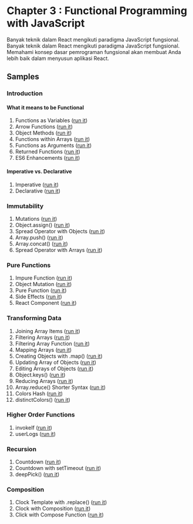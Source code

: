 # Chapter 3 : Functional Programming with JavaScript

Banyak teknik dalam React mengikuti paradigma JavaScript fungsional. Banyak teknik dalam React mengikuti paradigma JavaScript fungsional. Memahami konsep dasar pemrograman fungsional akan membuat Anda lebih baik dalam menyusun aplikasi React.

## Samples

### Introduction

#### What it means to be Functional

1. Functions as Variables ([run it](https://jsbin.com/hopomod/1/edit?js,console))
2. Arrow Functions ([run it](https://jsbin.com/hopomod/3/edit?js,console))
3. Object Methods ([run it](https://jsbin.com/lamujat/edit?js,console))
4. Functions within Arrays ([run it](https://jsbin.com/qoparag/edit?js,console))
5. Functions as Arguments ([run it](https://jsbin.com/hopomod/5/edit?js,console))
6. Returned Functions ([run it](https://jsbin.com/boyihum/1/edit?js,console))
7. ES6 Enhancements ([run it](https://jsbin.com/boyihum/2/edit?js,console))

#### Imperative vs. Declarative

1. Imperative ([run it](https://jsbin.com/cuqapu/1/edit?js,console))
2. Declarative ([run it](http://jsbin.com/cuqapu/2/edit?js,console))

### Immutability

1. Mutations ([run it](http://jsbin.com/kemimi/1/edit?js,console))
2. Object.assign() ([run it](http://jsbin.com/kemimi/2/edit?js,console))
3. Spread Operator with Objects ([run it](http://jsbin.com/kemimi/3/edit?js,console))
4. Array.push() ([run it](http://jsbin.com/kemimi/4/edit?js,console))
5. Array.concat() ([run it](http://jsbin.com/kemimi/5/edit?js,console))
6. Spread Operator with Arrays ([run it](http://jsbin.com/kemimi/6/edit?js,console))

### Pure Functions

1. Impure Function ([run it](http://jsbin.com/kosogo/1/edit?js,console))
2. Object Mutation ([run it](http://jsbin.com/kosogo/2/edit?js,console))
3. Pure Function ([run it](http://jsbin.com/kosogo/3/edit?js,console))
4. Side Effects ([run it](http://jsbin.com/kosogo/4/edit?js,console))
5. React Component ([run it](http://jsbin.com/kosogo/5/edit?js,console))

### Transforming Data

1. Joining Array Items ([run it](http://jsbin.com/qehige/1/edit?js,console))
2. Filtering Arrays ([run it](http://jsbin.com/qehige/2/edit?js,console))
3. Filtering Array Function ([run it](http://jsbin.com/qehige/3/edit?js,console))
4. Mapping Arrays ([run it](http://jsbin.com/qehige/4/edit?js,console))
5. Creating Objects with .map() ([run it](http://jsbin.com/qehige/5/edit?js,console))
6. Updating Array of Objects ([run it](http://jsbin.com/qehige/6/edit?js,console))
7. Editing Arrays of Objects ([run it](http://jsbin.com/qehige/7/edit?js,console))
8. Object.keys() ([run it](http://jsbin.com/qehige/8/edit?js,console))
9. Reducing Arrays ([run it](http://jsbin.com/qehige/9/edit?js,console))
10. Array.reduce() Shorter Syntax ([run it](http://jsbin.com/qehige/10/edit?js,console))
11. Colors Hash ([run it](http://jsbin.com/qehige/11/edit?js,console))
12. distinctColors() ([run it](http://jsbin.com/qehige/12/edit?js,console))

### Higher Order Functions

1. invokeIf ([run it](http://jsbin.com/raxuyew/1/edit?js,console))
2. userLogs ([run it](http://jsbin.com/raxuyew/2/edit?js,console))

### Recursion

1. Countdown ([run it](http://jsbin.com/romezi/1/edit?js,console))
2. Countdown with setTimeout ([run it](http://jsbin.com/romezi/2/edit?js,console))
3. deepPick() ([run it](http://jsbin.com/romezi/3/edit?js,console))

### Composition

1. Clock Template with .replace() ([run it](http://jsbin.com/zivevu/1/edit?js,console))
2. Clock with Composition ([run it](http://jsbin.com/zivevu/2/edit?js,console))
3. Click with Compose Function ([run it](http://jsbin.com/zivevu/3/edit?js,console))
